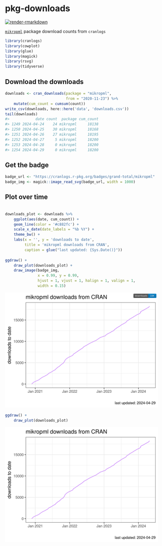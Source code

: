 
<!-- README.md is generated from README.Rmd. Please edit that file -->

# pkg-downloads

<!-- badges: start -->

[![render-rmarkdown](https://github.com/kelly-sovacool/pkg-downloads/workflows/render-rmarkdown/badge.svg)](https://github.com/kelly-sovacool/pkg-downloads/actions)
<!-- badges: end -->

[`mikropml`](https://github.com/SchlossLab/mikropml) package download
counts from `cranlogs`

``` r
library(cranlogs)
library(cowplot)
library(glue)
library(magick)
library(rsvg)
library(tidyverse)
```

## Download the downloads

``` r
downloads <- cran_downloads(package = "mikropml",
                            from = "2020-11-23") %>%
    mutate(cum_count = cumsum(count))
write_csv(downloads, here::here('data', 'downloads.csv'))
tail(downloads)
#>            date count  package cum_count
#> 1249 2024-04-24    24 mikropml     18138
#> 1250 2024-04-25    30 mikropml     18168
#> 1251 2024-04-26    27 mikropml     18195
#> 1252 2024-04-27     5 mikropml     18200
#> 1253 2024-04-28     0 mikropml     18200
#> 1254 2024-04-29     0 mikropml     18200
```

## Get the badge

``` r
badge_url <- "https://cranlogs.r-pkg.org/badges/grand-total/mikropml"
badge_img <- magick::image_read_svg(badge_url, width = 1000)
```

## Plot over time

``` r

downloads_plot <- downloads %>% 
    ggplot(aes(date, cum_count)) + 
    geom_line(color = '#c882fc') + 
    scale_x_date(date_labels = "%b %Y") + 
    theme_bw() + 
    labs(x = '', y = 'downloads to date', 
         title = 'mikropml downloads from CRAN',
         caption = glue("last updated: {Sys.Date()}"))

ggdraw() +
    draw_plot(downloads_plot) +
    draw_image(badge_img, 
               x = 0.99, y = 0.99, 
               hjust = 1, vjust = 1, halign = 1, valign = 1,
               width = 0.15)
```

![](figures/plot-downloads-time-1.png)<!-- -->

``` r
ggdraw() +
    draw_plot(downloads_plot)
```

![](figures/plot-downloads-time_no-badge-1.png)<!-- -->
